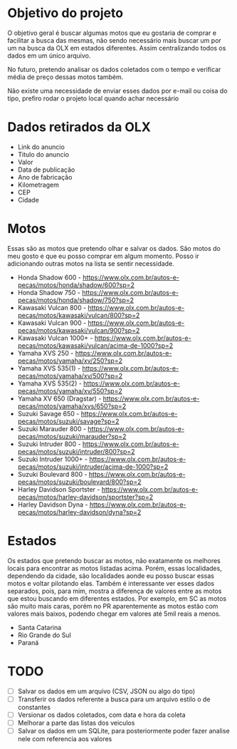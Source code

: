 # Objetivo do projeto

O objetivo geral é buscar algumas motos que eu gostaria de comprar e facilitar a busca das mesmas, não sendo necessário mais buscar um por um na busca da OLX em estados diferentes. Assim centralizando todos os dados em um único arquivo.

No futuro, pretendo analisar os dados coletados com o tempo e verificar média de preço dessas motos também.

Não existe uma necessidade de enviar esses dados por e-mail ou coisa do tipo, prefiro rodar o projeto local quando achar necessário

# Dados retirados da OLX

- Link do anuncio  
- Titulo do anuncio  
- Valor  
- Data de publicação  
- Ano de fabricação  
- Kilometragem  
- CEP  
- Cidade  

# Motos

Essas são as motos que pretendo olhar e salvar os dados. São motos do meu gosto e que eu posso comprar em algum momento. Posso ir adicionando outras motos na lista se sentir necessidade.

- Honda Shadow 600 - https://www.olx.com.br/autos-e-pecas/motos/honda/shadow/600?sp=2  
- Honda Shadow 750 - https://www.olx.com.br/autos-e-pecas/motos/honda/shadow/750?sp=2  
- Kawasaki Vulcan 800 - https://www.olx.com.br/autos-e-pecas/motos/kawasaki/vulcan/800?sp=2  
- Kawasaki Vulcan 900 - https://www.olx.com.br/autos-e-pecas/motos/kawasaki/vulcan/900?sp=2  
- Kawasaki Vulcan 1000+ - https://www.olx.com.br/autos-e-pecas/motos/kawasaki/vulcan/acima-de-1000?sp=2  
- Yamaha XVS 250 - https://www.olx.com.br/autos-e-pecas/motos/yamaha/xv/250?sp=2  
- Yamaha XVS 535(1) - https://www.olx.com.br/autos-e-pecas/motos/yamaha/xv/500?sp=2  
- Yamaha XVS 535(2) - https://www.olx.com.br/autos-e-pecas/motos/yamaha/xv/550?sp=2  
- Yamaha XV 650 (Dragstar) - https://www.olx.com.br/autos-e-pecas/motos/yamaha/xvs/650?sp=2  
- Suzuki Savage 650 - https://www.olx.com.br/autos-e-pecas/motos/suzuki/savage?sp=2  
- Suzuki Marauder 800 - https://www.olx.com.br/autos-e-pecas/motos/suzuki/marauder?sp=2  
- Suzuki Intruder 800 - https://www.olx.com.br/autos-e-pecas/motos/suzuki/intruder/800?sp=2  
- Suzuki Intruder 1000+ - https://www.olx.com.br/autos-e-pecas/motos/suzuki/intruder/acima-de-1000?sp=2  
- Suzuki Boulevard 800 - https://www.olx.com.br/autos-e-pecas/motos/suzuki/boulevard/800?sp=2  
- Harley Davidson Sportster - https://www.olx.com.br/autos-e-pecas/motos/harley-davidson/sportster?sp=2  
- Harley Davidson Dyna - https://www.olx.com.br/autos-e-pecas/motos/harley-davidson/dyna?sp=2  

# Estados

Os estados que pretendo buscar as motos, não exatamente os melhores locais para encontrar as motos listadas acima. Porém, essas localidades, dependendo da cidade, são localidades aonde eu posso buscar essas motos e voltar pilotando elas. Também é interessante ver esses dados separados, pois, para mim, mostra a diferença de valores entre as motos que estou buscando em diferentes estados. Por exemplo, em SC as motos são muito mais caras, porém no PR aparentemente as motos estão com valores mais baixos, podendo chegar em valores até 5mil reais a menos.

- Santa Catarina  
- Rio Grande do Sul  
- Paraná  

# TODO

- [ ] Salvar os dados em um arquivo (CSV, JSON ou algo do tipo)
- [ ] Transferir os dados referente a busca para um arquivo estilo o de constantes
- [ ] Versionar os dados coletados, com data e hora da coleta
- [ ] Melhorar a parte das listas dos veiculos
- [ ] Salvar os dados em um SQLite, para posteriormente poder fazer analise nele com referencia aos valores
